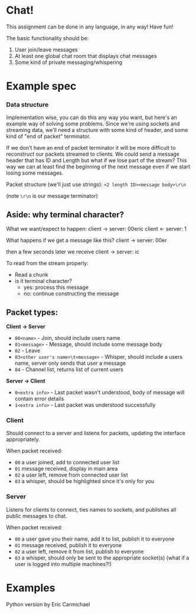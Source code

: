 # Chat!

This assignment can be done in any language, in any way! Have fun!

The basic functionality should be:

 1. User join/leave messages
 2. At least one global chat room that displays chat messages
 3. Some kind of private messaging/whispering

# Example spec

### Data structure

Implementation wise, you can do this any way you want, but here's an example way of
solving some problems. Since we're using sockets and streaming data, we'll need a 
structure with some kind of header, and some kind of "end of packet" terminator.

If we don't have an end of packet terminator it will be more difficult to reconstruct
our packets streamed to clients. We could send a message header that has ID and Length
but what if we lose part of the stream? This way we can at least find the beginning of
the next message even if we start losing some messages.

Packet structure (we'll just use strings):
```<2 length ID><message body>\r\n```
 
(note `\r\n` is our message terminator)

## Aside: why terminal character?
What we want/expect to happen:
client -> server: 00eric
client <- server: 1

What happens if we get a message like this?
client -> server: 00er

then a few seconds later we receive
client -> server: ic



To read from the stream properly:
 - Read a chunk 
 - is it terminal character?
     - yes: process this message
     - no: continue constructing the message


## Packet types:

**Client -> Server**
 * `00<name>` - Join, should include users name
 * `01<message>` - Message, should include some message body
 * `02` - Leave
 * `03<other user's name>\t<message>` - Whisper, should include a users name, server only sends that user a message
 * `04` - Channel list, returns list of current users
 
**Server -> Client**
 * `0<extra info>` - Last packet wasn't understood, body of message will contain error details
 * `1<extra info>` - Last packet was understood successfully


### Client

Should connect to a server and listens for packets, updating the interface 
appropriately. 

When packet received:
 * `00` a user joined, add to connected user list
 * `01` message received, display in main area
 * `02` a user left, remove from connected user list
 * `03` a whisper, should be highlighted since it's only for you

### Server

Listens for clients to connect, ties names to sockets, and publishes all public messages
to chat.

When packet received:
 * `00` a user gave you their name, add it to list, publish it to everyone
 * `01` message received, publish it to everyone
 * `02` a user left, remove it from list, publish to everyone
 * `03` a whisper, should only be sent to the appropriate socket(s) (what if a user is logged into multiple machines?!)


# Examples

Python version by Eric Carmichael
